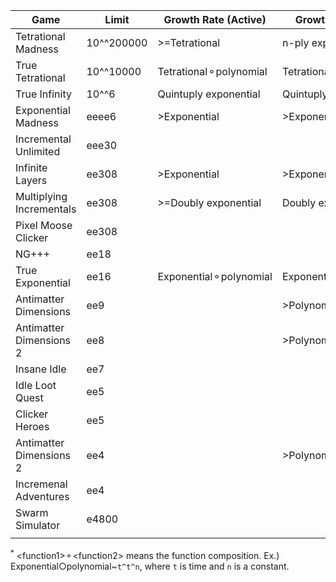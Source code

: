 | Game                     | Limit      | Growth Rate (Active)   | Growth Rate (Idle)     | Creator         | Link                                                            |
|--------------------------|------------|------------------------|------------------------|-----------------|-----------------------------------------------------------------|
| Tetrational Madness      | 10^^200000 | >=Tetrational          | n-ply exponential      | Patcail         | https://scratch.mit.edu/projects/341525196/                     |
| True Tetrational         | 10^^10000  | Tetrational⚬polynomial | Tetrational⚬polynomial | Patcail         | https://scratch.mit.edu/projects/310919497/                     |
| True Infinity            | 10^^6      | Quintuply exponential  | Quintuply exponential  | Reinhardt       | https://reinhardt-c.github.io/TrueInfinity/                     |
| Exponential Madness      | eeee6      | >Exponential           | >Exponential           | TheTastyPi      | https://thetastypi.github.io/Exponential-Madness/               |
| Incremental Unlimited    | eee30      |                        |                        | Number Engineer | N/A                                                             |
| Infinite Layers          | ee308      | >Exponential           | >Exponential           | dan-simon       | https://dan-simon.github.io/misc/b2/                            |
| Multiplying Incrementals | ee308      | >=Doubly exponential   | Doubly exponential     | JohnathanTBG    | https://scratch.mit.edu/projects/325680353/                     |
| Pixel Moose Clicker      | ee308      |                        |                        | greenshaman     | https://scratch.mit.edu/projects/337681661/                     |
| NG+++                    | ee18       |                        |                        | Aarex           | https://raw.githack.com/aarextiaokhiao/IvarK.github.io/master/  |
| True Exponential         | ee16       | Exponential⚬polynomial | Exponential⚬polynomial | angarg12        | https://angarg12.github.io/TrueExponential/                     |
| Antimatter Dimensions    | ee9        |                        | >Polynomial            | Hevipelle       | http://ivark.github.io/                                         |
| Antimatter Dimensions 2  | ee8        |                        | >Polynomial            | Despacit        | https://ad2-thing.glitch.me/                                    |
| Insane Idle              | ee7        |                        |                        | keinniemand     | https://keinniemand.github.io/InsaneIdle/                       |
| Idle Loot Quest          | ee5        |                        |                        | TopCog          | N/A                                                             |
| Clicker Heroes           | ee5        |                        |                        | PlaySaurus      | https://www.clickerheroes.com/                                  |
| Antimatter Dimensions 2  | ee4        |                        | >Polynomial            | Soul147         | https://bit.ly/2NJeSTu/                                         |
| Incremenal Adventures    | ee4        |                        |                        | Gniller         | https://www.kongregate.com/games/Gniller/incremental-adventures |
| Swarm Simulator          | e4800      |                        |                        | kawaritai       | https://www.swarmsim.com/                                       |
|                          |            |                        |                        |                 |                                                                 |

<sup>*</sup> \<function1>⚬\<function2> means the function composition. Ex.) Exponential○polynomial~`t^t^n`, where `t` is time and `n` is a constant.
